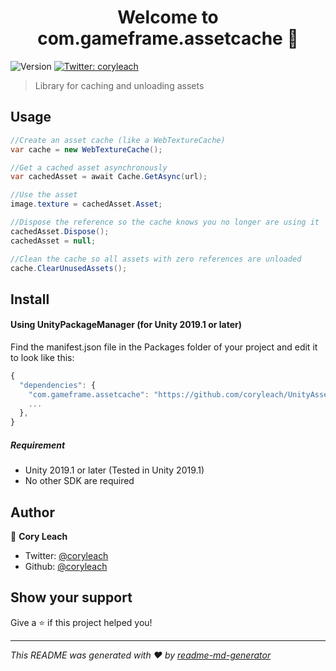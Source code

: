 <h1 align="center">Welcome to com.gameframe.assetcache 👋</h1>
<p>
  <img alt="Version" src="https://img.shields.io/badge/version-1.0.1-blue.svg?cacheSeconds=2592000" />
  <a href="https://twitter.com/coryleach">
    <img alt="Twitter: coryleach" src="https://img.shields.io/twitter/follow/coryleach.svg?style=social" target="_blank" />
  </a>
</p>

> Library for caching and unloading assets

## Usage

```c#
//Create an asset cache (like a WebTextureCache)
var cache = new WebTextureCache();

//Get a cached asset asynchronously
var cachedAsset = await Cache.GetAsync(url);

//Use the asset
image.texture = cachedAsset.Asset;

//Dispose the reference so the cache knows you no longer are using it
cachedAsset.Dispose();
cachedAsset = null;

//Clean the cache so all assets with zero references are unloaded
cache.ClearUnusedAssets();
```

## Install

#### Using UnityPackageManager (for Unity 2019.1 or later)

Find the manifest.json file in the Packages folder of your project and edit it to look like this:
```js
{
  "dependencies": {
    "com.gameframe.assetcache": "https://github.com/coryleach/UnityAssetCache.git#1.0.1",
    ...
  },
}
```

##### Requirement

* Unity 2019.1 or later (Tested in Unity 2019.1)
* No other SDK are required

## Author

👤 **Cory Leach**

* Twitter: [@coryleach](https://twitter.com/coryleach)
* Github: [@coryleach](https://github.com/coryleach)

## Show your support

Give a ⭐️ if this project helped you!

***
_This README was generated with ❤️ by [readme-md-generator](https://github.com/kefranabg/readme-md-generator)_
